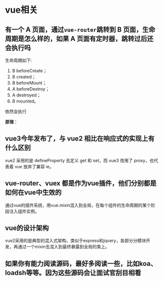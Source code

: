 # vue相关

## 有一个 A 页面，通过`vue-router`跳转到 B 页面，生命周期是怎么样的，如果 A 页面有定时器，跳转过后还会执行吗

生命周期如下:

1. B beforeCreate；
2. B created；
3. B beforeMount；
4. A beforeDestroy；
5. A destroyed；
6. B mounted。

依然会执行

**原理**：

## vue3今年发布了，与 vue2 相比在响应式的实现上有什么区别

vue2 采用的是 defineProperty 去定义 get 和 set，而 vue3 改用了 proxy，也代表着 vue 放弃了兼容 ie。

## vue-router、vuex 都是作为vue插件，他们分别都是如何在vue中生效的

通过vue的插件系统，用vue.mixin混入到全局，在每个组件的生命周期的某个阶段注入组件实例。

## vue的设计架构

vue2采用的是典型的混入式架构，类似于express和jquery，各部分分模块开发，再通过一个mixin去混入到最终暴露到全局的类上。

## 如果你有能力阅读源码，最好多阅读一些，比如koa、loadsh等等。因为这些源码会让面试官刮目相看
